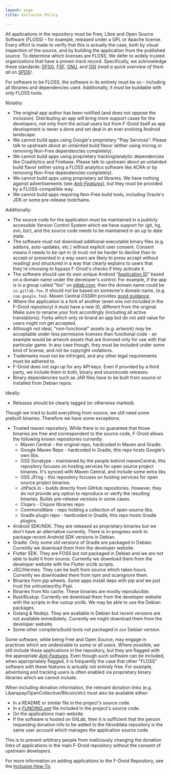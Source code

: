```yaml
---
layout: page
title: Inclusion Policy

---
```


All applications in the repository must be Free, Libre and Open Source
Software (FLOSS) – for example, released under a GPL or Apache
license. Every effort is made to verify that this is actually the
case, both by visual inspection of the source, and by building the
application from the published source.  To determine which licenses
are FLOSS, We defer to widely trusted organizations that have a proven
track record.  Specifically, we acknowledge these standards:
[DFSG](https://wiki.debian.org/DFSGLicenses),
[FSF](https://www.fsf.org/licensing),
[GNU](https://www.gnu.org/licenses/license-list.html), and
[OSI](https://opensource.org/licenses) _(read a quick overview of them
all on [SPDX](https://spdx.org/licenses/))_.

For software to be FLOSS, the software in its entirety must be so -
including all libraries and dependencies used. Additionally, it must be
buildable with only FLOSS tools.

Notably:
-   The original app author has been notified (and does not oppose the inclusion).
    Distributing an app will bring more support cases for the developers, not
    only from the actual users but from F-Droid itself as app development is
    never a done and set deal in an ever evolving Android landscape.
-   We cannot build apps using Google's proprietary "Play Services".
    Please talk to upstream about an untainted build flavor (either
    using microg or removing Non-Free dependencies completely).
-   We cannot build apps using proprietary tracking/analytic
    dependencies like Crashlytics and Firebase. Please talk to upstream
    about an untainted build flavor (either using a FLOSS analytics
    software like ACRA or by removing Non-Free dependencies completely).
-   We cannot build apps using proprietary ad libraries. We have nothing
    against advertisements (see [_Anti-Features_](../Anti-Features)),
    but they must be provided by a FLOSS-compatible way.
-   We cannot build apps requiring Non-Free build tools, including
    Oracle's JDK or some pre-release toolchains.

Additionally:

-   The source code for the application must be maintained in a publicly
    accessible Version Control System which we have support for (git,
    hg, svn, bzr), and the source code needs to be maintained in an up
    to date state.
-   The software must not download additional executable binary files (e.g.
    addons, auto-updates, etc.) without explicit user consent. Consent means it
    needs to be opt-in (it must not be harder to decline than to accept or
    presented in a way users are likely to press accept without reading) and
    structured in a way that clearly explains to users that they're choosing to
    bypass F-Droid's checks if they activate it.
-   The software should use its own unique Android
    "[Application ID](https://developer.android.com/studio/build/configure-app-module)"
    based on a domain name under the developer's control.  For example, if the
    app is in a group called "foo" on [gitlab.com](https://gitlab.com), then the domain name could
    be `io.gitlab.foo`.  It should not be based on someone's domain name,
    (e.g. `com.google.foo`).  Maven Central OSSRH provides [good
    guidance](https://central.sonatype.org/publish/requirements/coordinates/).
-   Where the
    application is a fork of another (even one not included in the
    F-Droid repository) it must have a new ID, different from
    the original. Make sure to rename your fork accordingly (including
    all active translations). Forks which only re-brand an app but do
    not add value for users might not get accepted.
-   Although not ideal, "non-functional" assets (e.g. artwork) *may* be
    acceptable under less permissive licenses than functional code - an
    example would be artwork assets that are licensed only for use with
    that particular game. In any case though, they must be included
    under some kind of license, and not be copyright violations.
-   Trademarks must not be infringed, and any other legal requirements
    must be adhered to.
-   F-Droid does not sign up for any API keys. Even if provided by a
    third party, we include them in both, binary and
    sourcecode releases.
-   Binary dependencies such as JAR files have to be built from source
    or installed from Debian repos.

Ideally:

-   Releases should be clearly tagged (or otherwise marked).

Though we tried to build everything from source, we still need some prebuilt binaries. Therefore we have some exceptions:

-   Trusted maven repository. While there is no guarantee that those binaries are
    free and correspondent to the source code, F-Droid allows the following known
    repositories currently:
    -   Maven Central - the original repo, hardcoded in Maven and Gradle.
    -   Google Maven Repo - hardcoded in Gradle, this repo hosts Google's own libs.
    -   OSS Sonatype - maintained by the people behind mavenCentral,
        this repository focuses on hosting services for open source
        project binaries. It's synced with Maven Central, and include some extra libs
    -   OSS JFrog - this repository focuses on hosting services for open source project
        binaries.
    -   JitPack.io - builds directly from GitHub repositories.
        However, they do not provide any option to reproduce or verify
        the resulting binaries. Builds pre-release versions in
        some cases.
    -   Clojars - Clojure libraries repo.
    -   CommonsWare - repo holding a collection of open-source libs.
    -   Gradle plugin repo - hardcoded in Gradle, this repo hosts Gradle plugins.
-   Android SDK/NDK. They are released as proprietary binaries but we don't have an alternative currently. There is in-progress work to package recent Android SDK versions in Debian.
-   Gradle. Only some old versions of Gradle are packaged in Debian. Currently we download them from the developer website.
-   Flutter SDK. They are FOSS but not packaged in Debian and we are not able to build it from source. Currently we download them from the developer website with the Flutter srclib scripts.
-   JSC/Hermes. They can be built from source which takes hours. Currently we downloaded them from npm and scanignore them.
-   Binaries from pip wheels. Some apps install deps with pip and we just trust the untrustworthy Pypi.
-   Binaries from Nix cache. These binaries are mostly reproducible.
-   Rust/Rustup. Currently we download them from the developer website with the scripts in the rustup srclib. We may be able to use the Debian packages.
-   Golang & Nodejs. They are available in Debian but recent versions are not available immediately. Currently we might download them from the developer website.
-   Some other compilers/build tools not packaged in our Debian version.

Some software, while being Free and Open Source, may engage in practices
which are undesirable to some or all users. Where possible, we still
include these applications in the repository, but they are flagged with
the appropriate [_Anti-Features_](../Anti-Features). Even though
such software can be included, when appropriately flagged, it is
frequently the case that other "FLOSS" software with these features is
actually not entirely free. For example, advertising and tracking users
is often enabled via proprietary binary libraries which we cannot
include.

When including donation information, the relevant donation links (e.g.
Liberapay/OpenCollective/Bitcoin/etc) must also be available either:

-   In a README or similar file in the project's source code.
-   In a [_FUNDING.yml_](https://docs.github.com/en/repositories/managing-your-repositorys-settings-and-features/customizing-your-repository/displaying-a-sponsor-button-in-your-repository#about-funding-files) file included in the project's source code.
-   On the applications main website.
-   If the software is hosted on GitLab, then it is sufficient that the
    person requesting donation info to be added to the fdroiddata repository
    is the same user account which manages the application source code.

This is to prevent arbitrary people from maliciously changing the donation links of
applications in the main F-Droid repository without the consent of upstream developers.

For more information on adding applications to the F-Droid Repository,
see the [Inclusion How-To](../Inclusion_How-To).
